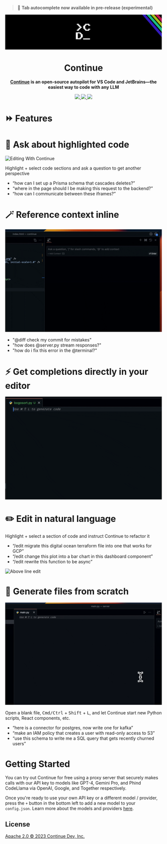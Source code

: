 > 🎉 **Tab autocomplete now available in pre-release (experimental)**

![Continue logo](media/c_d.png)

<h1 align="center">Continue</h1>

<div align="center">

**[Continue](https://continue.dev/docs) is an open-source autopilot for VS Code and JetBrains—the easiest way to code with any LLM**

</div>

<div align="center">

<a target="_blank" href="https://opensource.org/licenses/Apache-2.0" style="background:none">
    <img src="https://img.shields.io/badge/License-Apache_2.0-blue.svg" style="height: 20px;" />
</a>
<a target="_blank" href="https://continue.dev/docs" style="background:none">
    <img src="https://img.shields.io/badge/continue_docs-%23BE1B55" style="height: 20px;" />
</a>
<a target="_blank" href="https://discord.gg/vapESyrFmJ" style="background:none">
    <img src="https://img.shields.io/badge/discord-join-continue.svg?labelColor=191937&color=6F6FF7&logo=discord" style="height: 20px;" />
</a>

<p></p>

</div>

# ⏩ Features

# 🔎 Ask about highlighted code

![Editing With Continue](media/readme.gif)

Highlight + select code sections and ask a question to get another perspective

- “how can I set up a Prisma schema that cascades deletes?”
- “where in the page should I be making this request to the backend?”
- “how can I communicate between these iframes?”

# 🪄 Reference context inline

![Reference context inline](media/image.gif)

- "@diff check my commit for mistakes"
- "how does @server.py stream responses?"
- "how do i fix this error in the @terminal?"

# ⚡️ Get completions directly in your editor

![Continue autocomplete](media/autocomplete.gif)

# ✏️ Edit in natural language

Highlight + select a section of code and instruct Continue to refactor it

- “/edit migrate this digital ocean terraform file into one that works for GCP”
- “/edit change this plot into a bar chart in this dashboard component”
- “/edit rewrite this function to be async”

![Above line edit](media/above-line-edit.gif)

# 🚀 Generate files from scratch

![Generate files from scratch](media/scratch.gif)

Open a blank file, <kbd>Cmd/Ctrl</kbd> + <kbd>Shift</kbd> + <kbd>L</kbd>, and let Continue start new Python scripts, React components, etc.

- “here is a connector for postgres, now write one for kafka”
- “make an IAM policy that creates a user with read-only access to S3”
- “use this schema to write me a SQL query that gets recently churned users”

# Getting Started

You can try out Continue for free using a proxy server that securely makes calls with our API key to models like GPT-4, Gemini Pro, and Phind CodeLlama via OpenAI, Google, and Together respectively.

Once you're ready to use your own API key or a different model / provider, press the `+` button in the bottom left to add a new model to your `config.json`. Learn more about the models and providers [here](https://continue.dev/docs/model-setup/overview).

## License

[Apache 2.0 © 2023 Continue Dev, Inc.](./LICENSE)

